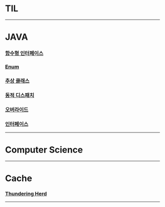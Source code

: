 # TIL

---
# JAVA

### [함수형 인터페이스](./240626/FunctionalInterface.md)
### [Enum](./240626/Enum.md)
### [추상 클래스](./240627/AbstractClass.md)
### [동적 디스패치](./240627/DynamicDipatch.md)
### [오버라이드](./240628/Override.md)
### [인터페이스](./240628/Interface.md)
---
# Computer Science

---
# Cache

### [Thundering Herd](./240626/Thundering-Herd.md)

---